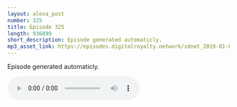 ```yaml
---
layout: alexa_post
number: 325
title: Episode 325
length: 936899
short_description: Episode generated automaticly.
mp3_asset_link: https://episodes.digitalroyalty.network/zdnet_2019-01-05_01-00-11.mp3
---
```


Episode generated automaticly.

<audio controls>
    <source src="{{ page.mp3_asset_link }}" type="audio/mpeg">
</audio>
